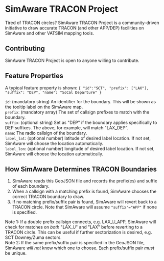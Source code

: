 # SimAware TRACON Project
Tired of TRACON circles? SimAware TRACON Project is a community-driven initiative to draw accurate TRACON (and other APP/DEP) facilities on SimAware and other VATSIM mapping tools.

## Contributing
SimAware TRACON Project is open to anyone willing to contribute.

## Feature Properties
A typical feature property is shown:
`{ "id":"SCT", "prefix": ["LAX"], "suffix": "DEP", "name": "SoCal Departure" }`


`id`: (mandatory string) An identifier for the boundary.  This will be shown as the tooltip label on the SimAware map.  
`prefix`: (mandatory array) The set of callsign prefixes to match with the boundary.  
`suffix`: (optional string) Set as "DEP" if the boundary applies specifically to DEP suffixes.  The above, for example, will match "LAX_DEP".  
`name`: The radio callsign of the boundary.  
`label_lat`: (optional number) latitude of desired label location.  If not set, SimAware will choose the location automatically.  
`label_lon`: (optional number) longitude of desired label location.  If not set, SimAware will choose the location automatically.  

## How SimAware Determines TRACON Boundaries
1. SimAware reads this GeoJSON file and records the prefix(es) and suffix of each boundary.
2. When a callsign with a matching prefix is found, SimAware chooses the correct TRACON boundary to draw.
3. If no matching prefix/suffix pair is found, SimAware will revert back to a TRACON circle.  Note that SimAware will assume `"suffix"="APP"` if none is specified.

Note 1: If a double prefix callsign connects, e.g. LAX_U_APP, SimAware will check for matches on *both* "LAX_U" and "LAX" before reverting to a TRACON circle.  This can be useful if further sectorization is desired, e.g. SCT Downey/Zuma sectors.  
Note 2: If the same prefix/suffix pair is specified in the GeoJSON file, SimAware *will not* know which one to choose.  Each prefix/suffix pair *must* be unique.
